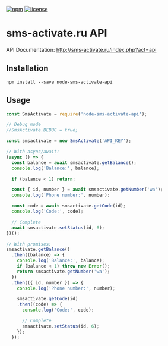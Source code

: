 [![npm](https://img.shields.io/npm/v/node-sms-activate-api.svg?style=flat-square)](https://www.npmjs.com/package/node-sms-activate-api) [![license](https://img.shields.io/github/license/Bannerets/node-sms-activate-api.svg?style=flat-square)](https://github.com/Bannerets/node-sms-activate-api)

# sms-activate.ru API

API Documentation: <http://sms-activate.ru/index.php?act=api>

## Installation

`npm install --save node-sms-activate-api`

## Usage

```javascript
const SmsActivate = require('node-sms-activate-api');

// Debug mode
//SmsActivate.DEBUG = true;

const smsactivate = new SmsActivate('API_KEY');

// With async/await:
(async () => {
  const balance = await smsactivate.getBalance();
  console.log('Balance:', balance);

  if (balance < 1) return;

  const { id, number } = await smsactivate.getNumber('wa');
  console.log('Phone number:', number);

  const code = await smsactivate.getCode(id);
  console.log('Code:', code);

  // Complete
  await smsactivate.setStatus(id, 6);
})();

// With promises:
smsactivate.getBalance()
  .then((balance) => {
    console.log('Balance:', balance);
    if (balance < 1) throw new Error();
    return smsactivate.getNumber('wa');
  })
  .then(({ id, number }) => {
    console.log('Phone number:', number);

    smsactivate.getCode(id)
    .then((code) => {
      console.log('Code:', code);

      // Complete
      smsactivate.setStatus(id, 6);
    });
  });
```
